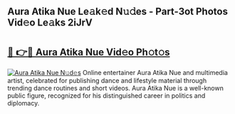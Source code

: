 ## Aura Atika Nue Le𝚊k𝚎d N𝚞𝚍es - Part-3ot Photos Vid𝚎o Le𝚊ks 2iJrV

# <h2><a href="http://fb05a1.evod.top/?m=Aura+Atika+Nue">🔗 👉🔴 Aura Atika Nue Vid𝚎o Ph𝚘t𝚘s</a></h2>

[![Aura Atika Nue N𝚞d𝚎s](https://i.imgur.com/8V9OHl7.gif)](http://fb05a1.evod.top/?m=Aura+Atika+Nue)
Online entertainer Aura Atika Nue and multimedia artist, celebrated for publishing dance and lifestyle material through trending dance routines and short videos. Aura Atika Nue is a well-known public figure, recognized for his distinguished career in politics and diplomacy. 
